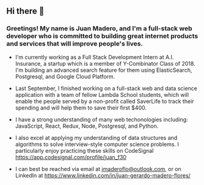 ## Hi there 👋

<!--
**jmadflo/jmadflo** is a ✨ _special_ ✨ repository because its `README.md` (this file) appears on your GitHub profile.
-->
### Greetings! My name is Juan Madero, and I'm a full-stack web developer who is committed to building great internet products and services that will improve people's lives. 
- I'm currently working as a Full Stack Development Intern at A.I. Insurance, a startup which is a member of Y-Combinator Class of 2018. I'm building an advanced search feature for them using ElasticSearch, Postgresql, and Google Cloud Platform.
- Last September, I finished working on a full-stack web and data science application with a team of fellow Lambda School students, which will enable the people served by a non-profit called SaverLife to track their spending and will help them to save their first $400.
- I have a strong understanding of many web techonologies including: JavaScript, React, Redux, Node, Postgresql, and Python.
- I also excel at applying my understanding of data structures and algorithms to solve interview-style computer science problems. I particularly enjoy practicing these skills on CodeSignal https://app.codesignal.com/profile/juan_f30

- I can best be reached via email at jmaderoflo@outlook.com, or on LinkedIn at https://www.linkedin.com/in/juan-gerardo-madero-flores/

